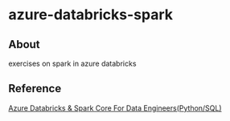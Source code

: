 # azure-databricks-spark

## About
exercises on spark in azure databricks 

## Reference
[Azure Databricks & Spark Core For Data Engineers(Python/SQL)](https://www.udemy.com/course/azure-databricks-spark-core-for-data-engineers)
